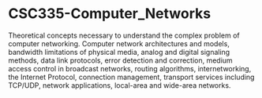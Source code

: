 # CSC335-Computer_Networks

Theoretical concepts necessary to understand the complex problem of computer networking. Computer network architectures and models, bandwidth limitations of physical media,
analog and digital signaling methods, data link protocols, error detection and correction, medium access control in broadcast networks, routing algorithms, internetworking, the Internet
Protocol, connection management, transport services including TCP/UDP, network applications, local-area and wide-area networks.
